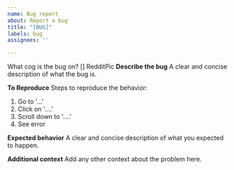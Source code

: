 ```yaml
---
name: Bug report
about: Report a bug
title: "[BUG]"
labels: bug
assignees: ''

---
```


What cog is the bug on?
[] RedditPic
**Describe the bug**
A clear and concise description of what the bug is.

**To Reproduce**
Steps to reproduce the behavior:
1. Go to '...'
2. Click on '....'
3. Scroll down to '....'
4. See error

**Expected behavior**
A clear and concise description of what you expected to happen.

**Additional context**
Add any other context about the problem here.
